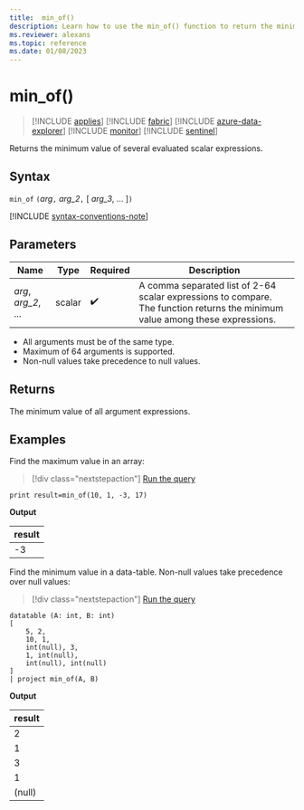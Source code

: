```yaml
---
title:  min_of()
description: Learn how to use the min_of() function to return the minimum value of all argument expressions.
ms.reviewer: alexans
ms.topic: reference
ms.date: 01/08/2023
---
```

# min_of()

> [!INCLUDE [applies](../includes/applies-to-version/applies.md)] [!INCLUDE [fabric](../includes/applies-to-version/fabric.md)] [!INCLUDE [azure-data-explorer](../includes/applies-to-version/azure-data-explorer.md)] [!INCLUDE [monitor](../includes/applies-to-version/monitor.md)] [!INCLUDE [sentinel](../includes/applies-to-version/sentinel.md)]

Returns the minimum value of several evaluated scalar expressions.

## Syntax

`min_of` `(`*arg*`,` *arg_2*`,` [ *arg_3*, ... ]`)`

[!INCLUDE [syntax-conventions-note](../includes/syntax-conventions-note.md)]

## Parameters

| Name | Type | Required | Description |
|--|--|--|--|
| *arg*, *arg_2*, ... | scalar |  :heavy_check_mark: | A comma separated list of 2-64 scalar expressions to compare. The function returns the minimum value among these expressions.|

* All arguments must be of the same type.
* Maximum of 64 arguments is supported.
* Non-null values take precedence to null values.

## Returns

The minimum value of all argument expressions.

## Examples

Find the maximum value in an array:

> [!div class="nextstepaction"]
> <a href="https://dataexplorer.azure.com/clusters/help/databases/Samples?query=H4sIAAAAAAAAAysoyswrUShKLS7NKbHNzcyLz0/TMDTQUTDUUdA1BlLmmgCoI/wyIgAAAA==" target="_blank">Run the query</a>

```kusto
print result=min_of(10, 1, -3, 17) 
```

**Output**

|result|
|---|
|-3|

Find the minimum value in a data-table. Non-null values take precedence over null values:

> [!div class="nextstepaction"]
> <a href="https://dataexplorer.azure.com/clusters/help/databases/Samples?query=H4sIAAAAAAAAA0tJLAHCpJxUBQ1HK4XMvBIdBScwrckVzaUABKY6CkY6YJahgY6CIYQJlNfIK83J0dRRMIZK6iAJoquBM7liuWoUCorys1KTSxRyM/Pi89M0HIE2agIA226WNIcAAAA=" target="_blank">Run the query</a>

```kusto
datatable (A: int, B: int)
[
    5, 2,
    10, 1,
    int(null), 3,
    1, int(null),
    int(null), int(null)
]
| project min_of(A, B)
```

**Output**

|result|
|---|
|2|
|1|
|3|
|1|
|(null)|

